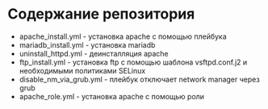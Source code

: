 # Содержание репозитория
- apache_install.yml - установка apache с помощью плейбука
- mariadb_install.yml - установка mariadb
- uninstall_httpd.yml - деинсталляция apache
- ftp_install.yml - установка ftp с помощью шаблона vsftpd.conf.j2 и необходимыми политиками SELinux
- disable_nm_via_grub.yml - плейбук отключает network manager через grub
- apache_role.yml - установка apache с помощью роли
 